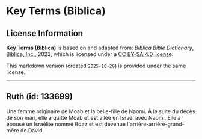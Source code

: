 # Key Terms (Biblica)

## License Information

**Key Terms (Biblica)** is based on and adapted from: _Biblica Bible Dictionary_, [Biblica, Inc.](https://www.biblica.com/), 2023, which is licensed under a [CC BY-SA 4.0 license](https://creativecommons.org/licenses/by-sa/4.0/legalcode.en).

This markdown version (created `2025-10-20`) is provided under the same license.



--------------------------------

## Ruth (id: 133699)

Une femme originaire de Moab et la belle\-fille de Naomi. À la suite du décès de son mari, elle a quitté Moab et est allée en Israël avec Naomi. Elle a épousé un Israélite nommé Boaz et est devenue l'arrière\-arrière\-grand\-mère de David.


